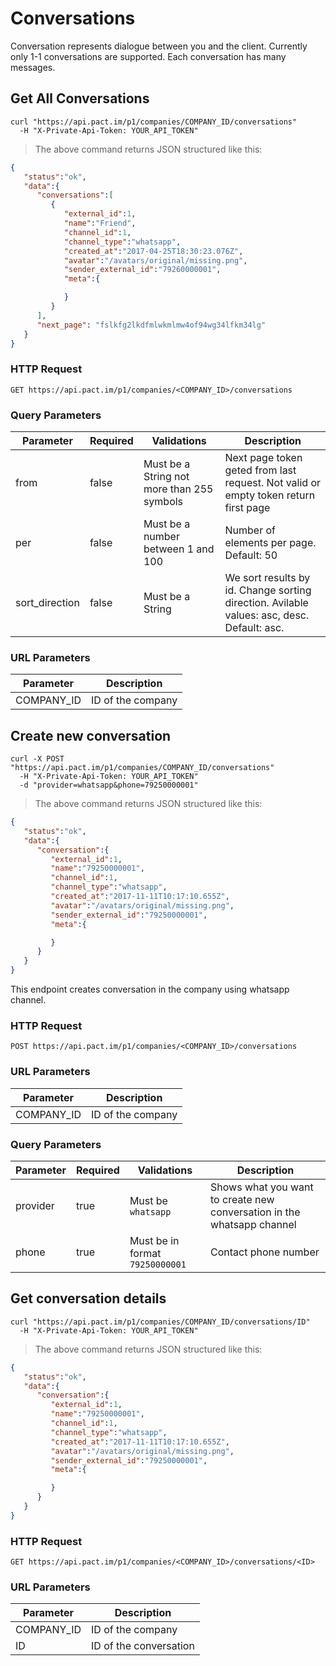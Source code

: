 # Conversations

Conversation represents dialogue between you and the client. Currently only 1-1 conversations are supported.
Each conversation has many messages.

## Get All Conversations

```shell
curl "https://api.pact.im/p1/companies/COMPANY_ID/conversations"
  -H "X-Private-Api-Token: YOUR_API_TOKEN"
```

> The above command returns JSON structured like this:

```json
{
   "status":"ok",
   "data":{
      "conversations":[
         {
            "external_id":1,
            "name":"Friend",
            "channel_id":1,
            "channel_type":"whatsapp",
            "created_at":"2017-04-25T18:30:23.076Z",
            "avatar":"/avatars/original/missing.png",
            "sender_external_id":"79260000001",
            "meta":{

            }
         }
      ],
      "next_page": "fslkfg2lkdfmlwkmlmw4of94wg34lfkm34lg"
   }
}
```

### HTTP Request

`GET https://api.pact.im/p1/companies/<COMPANY_ID>/conversations`

### Query Parameters

Parameter | Required | Validations | Description
--------- | -------- | ----------- | -----------
from | false | Must be a String not more than 255 symbols | Next page token geted from last request. Not valid or empty token return first page
per | false | Must be a number between 1 and 100 | Number of elements per page. Default: 50
sort_direction | false | Must be a String | We sort results by id. Change sorting direction. Avilable values: asc, desc. Default: asc.

### URL Parameters

Parameter | Description
--------- | -----------
COMPANY_ID | ID of the company

## Create new conversation

```shell
curl -X POST "https://api.pact.im/p1/companies/COMPANY_ID/conversations"
  -H "X-Private-Api-Token: YOUR_API_TOKEN"
  -d "provider=whatsapp&phone=79250000001"
```

> The above command returns JSON structured like this:

```json
{
   "status":"ok",
   "data":{
      "conversation":{
         "external_id":1,
         "name":"79250000001",
         "channel_id":1,
         "channel_type":"whatsapp",
         "created_at":"2017-11-11T10:17:10.655Z",
         "avatar":"/avatars/original/missing.png",
         "sender_external_id":"79250000001",
         "meta":{

         }
      }
   }
}
```

This endpoint creates conversation in the company using whatsapp channel.

### HTTP Request

`POST https://api.pact.im/p1/companies/<COMPANY_ID>/conversations`

### URL Parameters

Parameter | Description
--------- | -----------
COMPANY_ID | ID of the company

### Query Parameters

Parameter | Required | Validations | Description
--------- | -------- | ----------- | -----------
provider | true | Must be `whatsapp` | Shows what you want to create new conversation in the whatsapp channel
phone | true | Must be in format `79250000001` | Contact phone number

## Get conversation details

```shell
curl "https://api.pact.im/p1/companies/COMPANY_ID/conversations/ID"
  -H "X-Private-Api-Token: YOUR_API_TOKEN"
```

> The above command returns JSON structured like this:

```json
{
   "status":"ok",
   "data":{
      "conversation":{
         "external_id":1,
         "name":"79250000001",
         "channel_id":1,
         "channel_type":"whatsapp",
         "created_at":"2017-11-11T10:17:10.655Z",
         "avatar":"/avatars/original/missing.png",
         "sender_external_id":"79250000001",
         "meta":{

         }
      }
   }
}
```


### HTTP Request

`GET https://api.pact.im/p1/companies/<COMPANY_ID>/conversations/<ID>`

### URL Parameters

Parameter | Description
--------- | -----------
COMPANY_ID | ID of the company
ID | ID of the conversation
